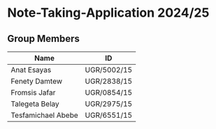 # Note-Taking-Application 2024/25

## Group Members

| Name                 | ID          |
|----------------------|-------------|
| Anat Esayas          | UGR/5002/15 |
| Fenety Damtew        | UGR/2838/15 |
| Fromsis Jafar        | UGR/0854/15 |
| Talegeta Belay       | UGR/2975/15 |
| Tesfamichael Abebe   | UGR/6551/15 |
